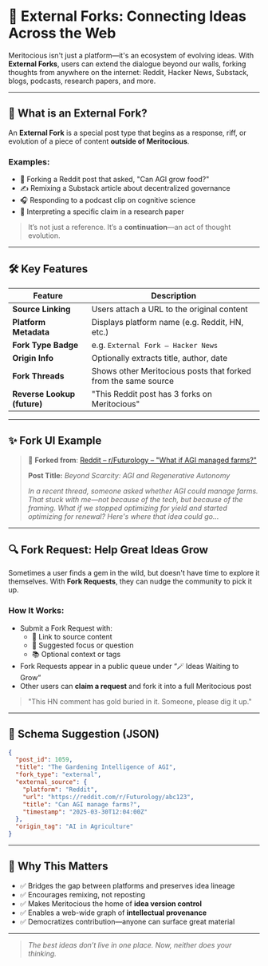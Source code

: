 
# 🔗 External Forks: Connecting Ideas Across the Web

Meritocious isn't just a platform—it's an ecosystem of evolving ideas. With **External Forks**, users can extend the dialogue beyond our walls, forking thoughts from anywhere on the internet: Reddit, Hacker News, Substack, blogs, podcasts, research papers, and more.

---

## 🌱 What is an External Fork?

An **External Fork** is a special post type that begins as a response, riff, or evolution of a piece of content **outside of Meritocious**.

### Examples:
- 🧠 Forking a Reddit post that asked, "Can AGI grow food?"
- ✍️ Remixing a Substack article about decentralized governance
- 🎧 Responding to a podcast clip on cognitive science
- 📜 Interpreting a specific claim in a research paper

> It’s not just a reference. It’s a **continuation**—an act of thought evolution.

---

## 🛠 Key Features

| Feature              | Description |
|----------------------|-------------|
| **Source Linking**   | Users attach a URL to the original content |
| **Platform Metadata**| Displays platform name (e.g. Reddit, HN, etc.) |
| **Fork Type Badge**  | e.g. `External Fork – Hacker News` |
| **Origin Info**      | Optionally extracts title, author, date |
| **Fork Threads**     | Shows other Meritocious posts that forked from the same source |
| **Reverse Lookup (future)** | "This Reddit post has 3 forks on Meritocious" |

---

## ✨ Fork UI Example

> 🔗 **Forked from**: [Reddit – r/Futurology – "What if AGI managed farms?"](https://reddit.com/example)  
>  
> **Post Title:** *Beyond Scarcity: AGI and Regenerative Autonomy*  
>  
> _In a recent thread, someone asked whether AGI could manage farms. That stuck with me—not because of the tech, but because of the framing. What if we stopped optimizing for yield and started optimizing for renewal? Here's where that idea could go..._

---

## 🔍 Fork Request: Help Great Ideas Grow

Sometimes a user finds a gem in the wild, but doesn't have time to explore it themselves. With **Fork Requests**, they can nudge the community to pick it up.

### How It Works:
- Submit a Fork Request with:
  - 🔗 Link to source content
  - 🧭 Suggested focus or question
  - 📚 Optional context or tags
- Fork Requests appear in a public queue under “🪄 Ideas Waiting to Grow”
- Other users can **claim a request** and fork it into a full Meritocious post

> "This HN comment has gold buried in it. Someone, please dig it up."

---

## 🧩 Schema Suggestion (JSON)

```json
{
  "post_id": 1059,
  "title": "The Gardening Intelligence of AGI",
  "fork_type": "external",
  "external_source": {
    "platform": "Reddit",
    "url": "https://reddit.com/r/Futurology/abc123",
    "title": "Can AGI manage farms?",
    "timestamp": "2025-03-30T12:04:00Z"
  },
  "origin_tag": "AI in Agriculture"
}
```

---

## 🧠 Why This Matters

- ✅ Bridges the gap between platforms and preserves idea lineage
- ✅ Encourages remixing, not reposting
- ✅ Makes Meritocious the home of **idea version control**
- ✅ Enables a web-wide graph of **intellectual provenance**
- ✅ Democratizes contribution—anyone can surface great material

---

> *The best ideas don’t live in one place. Now, neither does your thinking.*
